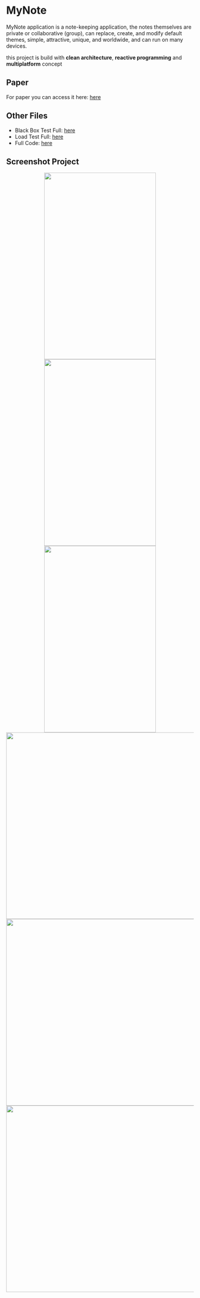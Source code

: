 # MyNote
MyNote application is a note-keeping application, the notes themselves are private or collaborative (group), can replace, create, and modify default themes, simple, attractive, unique, and worldwide, and can run on many devices.

this project is build with **clean architecture**, **reactive programming** and **multiplatform** concept
## Paper
For paper you can access it here: [here](https://doi.org/10.33019/jurnalecotipe.v10i2.4327 )
## Other Files
- Black Box Test Full: [here](https://drive.google.com/file/d/1yNdIN9lPQv_lDMCxHYt-5Obs59unb2IH/view?usp=sharing)
- Load Test Full: [here](https://drive.google.com/file/d/1u9RmVe60cxs7DKjjG81PlkmH-2vushGv/view?usp=sharing)
- Full Code: [here](https://github.com/Noob-programmer155/Mynote)

## Screenshot Project
<p align='center'>
  <img src='https://github.com/Noob-programmer155/MyNote0.1/assets/68941228/3d9bf639-eea6-485c-82fe-9325a47f3dd5' style="width:300px;height:500px"/>
  <img src='https://github.com/Noob-programmer155/MyNote0.1/assets/68941228/b0496a6c-8af0-42e8-97a7-571fa5c511db' style="width:300px;height:500px"/>
  <img src='https://github.com/Noob-programmer155/MyNote0.1/assets/68941228/fd7d82d9-7c86-4a15-91a1-f9f130cd70b0' style="width:300px;height:500px"/>
  <img src='https://github.com/Noob-programmer155/MyNote0.1/assets/68941228/3328befd-7f85-4bbf-a934-7b7841e39b3b' style="width:900px;height:500px"/>
  <img src='https://github.com/Noob-programmer155/MyNote0.1/assets/68941228/943d8175-8238-40b5-8d5c-743e26f1460f' style="width:900px;height:500px"/>
  <img src='https://github.com/Noob-programmer155/MyNote0.1/assets/68941228/35c21b30-ce88-4e86-8ab5-a0551d4dfe34' style="width:900px;height:500px"/>
</p>
